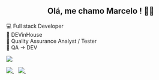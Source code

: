 <h2 align='center'>
  Olá, me chamo Marcelo ! 👋🤙
</h2>

💻 Full stack Developer<br> 🚀 DEVinHouse<br> 🏢 Quality Assurance Analyst / Tester<br> 🎯 QA -> DEV


![](https://github-readme-stats.vercel.app/api/top-langs/?username=marcelojunqueirat&theme=synthwave&hide_border=true&include_all_commits=true&count_private=true&layout=compact)

<p> 
  <a href="https://linkedin.com/in/marcelo-junqueira-888bba104">
    <img src="https://img.shields.io/badge/linkedin-%230077B5.svg?&style=for-the-badge&logo=linkedin&logoColor=white" />
  </a>&nbsp;&nbsp;
  <a href="https://www.instagram.com/marcelo_junqueira_/">
    <img src="https://img.shields.io/badge/instagram-%23E4405F.svg?&style=for-the-badge&logo=instagram&logoColor=white" />        
  </a>&nbsp;&nbsp;
</p>

